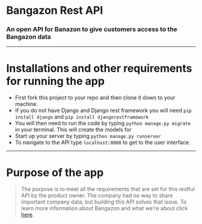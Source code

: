 # Bangazon Rest API
### An open API for Banazon to give customers access to the Bangazon data
---
# Installations and other requirements for running the app
* First fork this project to your repo and then clone it down to your machine. 
* If you do not have Django and Django rest framework you will need `pip install django` and `pip install djangorestframework`
* You will then need to run  the code by typing `python manage.py migrate` in your terminal. This will create the models for 
* Start up your server by typing `python manage.py runserver`
* To navigate to the API type `localhost:8000` to get to the user interface.

---
# Purpose of the app

> The purpose is to meet all the requirements that are set for this restful API by the product owner. The company had no way to share important company data, but building this API solves that issue. To learn more information about Bangazon and what we're about click [here](http://bangazon.com/).
